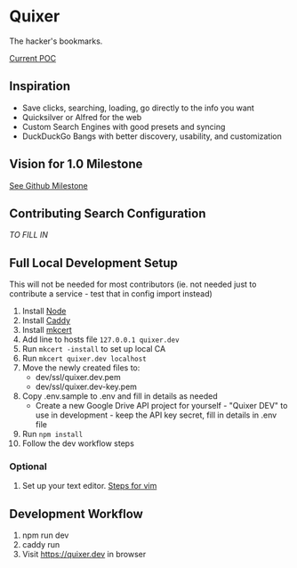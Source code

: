 # Quixer

The hacker's bookmarks.

[Current POC](http://quixer.cmp.onl/)

## Inspiration
 - Save clicks, searching, loading, go directly to the info you want
 - Quicksilver or Alfred for the web
 - Custom Search Engines with good presets and syncing
 - DuckDuckGo Bangs with better discovery, usability, and customization

## Vision for 1.0 Milestone
[See Github Milestone](https://github.com/chrisputnam9/quixer/milestone/4)

## Contributing Search Configuration
*TO FILL IN*

## Full Local Development Setup
This will not be needed for most contributors (ie. not needed just to contribute a service - test that in config import instead)
 1. Install [Node](https://nodejs.org/en/)
 1. Install [Caddy](https://caddyserver.com/)
 1. Install [mkcert](https://github.com/FiloSottile/mkcert)
 1. Add line to hosts file
    `127.0.0.1 quixer.dev`
 1. Run `mkcert -install` to set up local CA
 1. Run `mkcert quixer.dev localhost`
 1. Move the newly created files to:
    - dev/ssl/quixer.dev.pem
    - dev/ssl/quixer.dev-key.pem
 1. Copy .env.sample to .env and fill in details as needed
    - Create a new Google Drive API project for yourself - "Quixer DEV" to use in development - keep the API key secret, fill in details in .env file
 1. Run `npm install`
 1. Follow the dev workflow steps

### Optional
 1. Set up your text editor. [Steps for vim](https://codechips.me/vim-setup-for-svelte-development/)

## Development Workflow
 1. npm run dev
 1. caddy run
 1. Visit https://quixer.dev in browser
